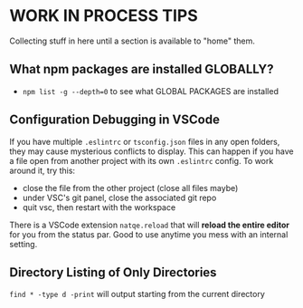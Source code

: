 # WORK IN PROCESS TIPS

Collecting stuff in here until a section is available to "home" them.

##  What npm packages are installed GLOBALLY?

* `npm list -g --depth=0` to see what GLOBAL PACKAGES are installed

## Configuration Debugging in VSCode

If you have multiple `.eslintrc` or `tsconfig.json` files in any open folders, they may cause mysterious conflicts to display. This can happen if you have a file open from another project with its own `.eslintrc` config. To work around it, try this:

* close the file from the other project (close all files maybe)
* under VSC's git panel, close the associated git repo
* quit vsc, then restart with the workspace

There is a VSCode extension `natqe.reload` that will **reload the entire editor** for you from the status par. Good to use anytime you mess with an internal setting.

## Directory Listing of Only Directories

`find * -type d -print` will output starting from the current directory

